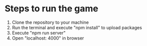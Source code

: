 # Steps to run the game

1. Clone the repository to your machine
2. Run the terminal and execute "npm install" to upload packages
3. Execute "npm run server"
4. Open "localhost: 4000" in browser
